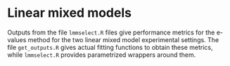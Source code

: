 # Linear mixed models

Outputs from the file `lmmselect.R` files give performance metrics for the e-values method for the two linear mixed model experimental settings. The file `get_outputs.R` gives actual fitting functions to obtain these metrics, while `lmmselect.R` provides parametrized wrappers around them.